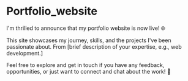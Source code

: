 # Portfolio_website
I'm thrilled to announce that my portfolio website is now live! 🌐

This site showcases my journey, skills, and the projects I've been passionate about. From [brief description of your expertise, e.g., web development.]

Feel free to explore and get in touch if you have any feedback, opportunities, or just want to connect and chat about the work! 💼
